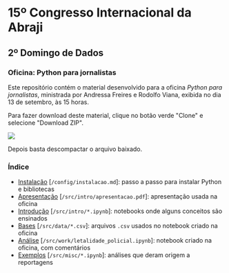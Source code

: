 # 15º Congresso Internacional da Abraji

## 2º Domingo de Dados

### Oficina: Python para jornalistas

Este repositório contém o material desenvolvido para a oficina *Python para jornalistas*, ministrada por Andressa Freires e Rodolfo Viana, exibida no dia 13 de setembro, às 15 horas.

Para fazer download deste material, clique no botão verde "Clone" e selecione "Download ZIP". 

![](https://github.com/rodolfo-viana/eventos/blob/main/abraji_20200913/config/download.png)

Depois basta descompactar o arquivo baixado.

### Índice

- [Instalação](https://github.com/rodolfo-viana/eventos/blob/main/abraji_20200913/config/instalacao.md) [`/config/instalacao.md`]: passo a passo para instalar Python e bibliotecas
- [Apresentação](https://github.com/rodolfo-viana/eventos/blob/main/abraji_20200913/src/intro/apresentacao.pdf) [`/src/intro/apresentacao.pdf`]: apresentação usada na oficina
- [Introdução](https://github.com/rodolfo-viana/eventos/tree/main/abraji_20200913/src/intro) [`/src/intro/*.ipynb`]: notebooks onde alguns conceitos são ensinados
- [Bases](https://github.com/rodolfo-viana/eventos/tree/main/abraji_20200913/src/data) [`/src/data/*.csv`]: arquivos `.csv` usados no notebook criado na oficina
- [Análise](https://github.com/rodolfo-viana/eventos/blob/main/abraji_20200913/src/work/letalidade_policial.ipynb) [`/src/work/letalidade_policial.ipynb`]: notebook criado na oficina, com comentários
- [Exemplos](https://github.com/rodolfo-viana/eventos/tree/main/abraji_20200913/src/misc) [`/src/misc/*.ipynb`]: análises que deram origem a reportagens
